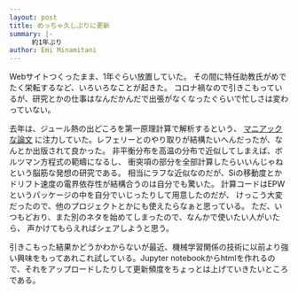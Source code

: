 ```yaml
---
layout: post
title: めっちゃ久しぶりに更新
summary: |-
    　約1年ぶり
author: Emi Minamitani
---
```

Webサイトつくったまま、1年ぐらい放置していた。
その間に特任助教氏がめでたく栄転するなど、いろいろなことが起きた。
コロナ禍なので引きこもっているが、研究とかの仕事はなんだかんだで出張がなくなったぐらいで忙しさは変わっていない。

去年は、ジュール熱の出どころを第一原理計算で解析するという、
[マニアックな論文](https://journals.aps.org/prb/abstract/10.1103/PhysRevB.104.085202)
に注力していた。レフェリーとのやり取りが結構たいへんだったが、なんとか出版されて良かった。
非平衡分布を高温の分布で近似してしまえば、ボルツマン方程式の範疇になるし、
衝突項の部分を全部計算したらいいんじゃねという脳筋な発想の研究である。
相当にラフな近似なのだが、Siの移動度とかドリフト速度の電界依存性が結構合うのは自分でも驚いた。
計算コードはEPWというパッケージの中を自分でいじったりして用意したのだが、
けっこう大変だったので、他のプロジェクトとかにも使えたらなぁと思っている。
ただ、いつもどおり、また別のネタを始めてしまったので、なんかで使いたい人がいたら、
声かけてもらえればシェアしようと思う。

引きこもった結果かどうかわからないが最近、機械学習関係の技術に以前より強い興味をもってあれこれ試している。Jupyter notebookからhtmlを作れるので、それをアップロードしたりして更新頻度をちょっとは上げていきたいところである。

